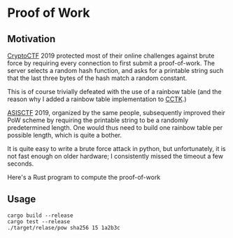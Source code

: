 # Proof of Work

## Motivation

[CryptoCTF] 2019 protected most of their online challenges against brute force
by requiring every connection to first submit a proof-of-work. The server
selects a random hash function, and asks for a printable string such that
the last three bytes of the hash match a random constant.

This is of course trivially defeated with the use of a rainbow table (and the
reason why I added a rainbow table implementation to [CCTK].)

[ASISCTF] 2019, organized by the same people, subsequently improved their PoW
scheme by requiring the printable string to be a randomly predetermined length.
One would thus need to build one rainbow table per possible length, which is
quite a bother. 

It is quite easy to write a brute force attack in python, but unfortunately,
it is not fast enough on older hardware; I consistently missed the timeout
a few seconds.

Here's a Rust program to compute the proof-of-work

## Usage

    cargo build --release
    cargo test --release
    ./target/relase/pow sha256 15 1a2b3c

[CRYPTOCTF]: https://cryp.toc.tf
[CCTK]: https://github.com/maugier/cctk
[ASISCTF]: https://asisctf.com
